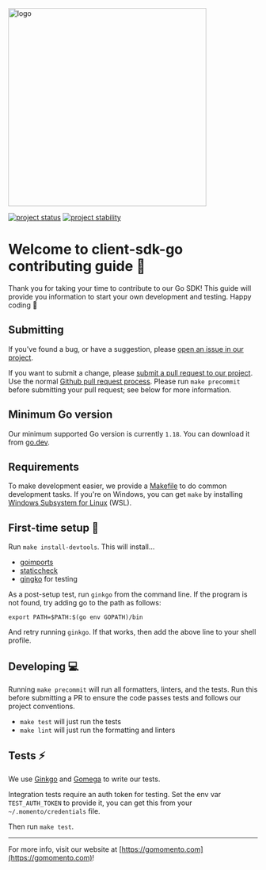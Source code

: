 <img src="https://docs.momentohq.com/img/logo.svg" alt="logo" width="400"/>

[![project status](https://momentohq.github.io/standards-and-practices/badges/project-status-official.svg)](https://github.com/momentohq/standards-and-practices/blob/main/docs/momento-on-github.md)
[![project stability](https://momentohq.github.io/standards-and-practices/badges/project-stability-stable.svg)](https://github.com/momentohq/standards-and-practices/blob/main/docs/momento-on-github.md)


# Welcome to client-sdk-go contributing guide :wave:

Thank you for taking your time to contribute to our Go SDK!
This guide will provide you information to start your own development and testing.
Happy coding :dancer:

## Submitting

If you've found a bug, or have a suggestion, please [open an issue in our project](https://github.com/momentohq/client-sdk-go/issues).

If you want to submit a change, please [submit a pull request to our project](https://github.com/momentohq/client-sdk-go/pulls). Use the normal [Github pull request process](https://docs.github.com/en/pull-requests). Please run `make precommit` before submitting your pull request; see below for more information.

## Minimum Go version

Our minimum supported Go version is currently `1.18`. You can download it from [go.dev](https://go.dev/).

## Requirements

To make development easier, we provide a [Makefile](https://golangdocs.com/makefiles-golang) to do common development tasks. If you're on Windows, you can get `make` by installing [Windows Subsystem for Linux](https://learn.microsoft.com/en-us/windows/wsl/) (WSL).

## First-time setup :wrench:

Run `make install-devtools`. This will install...

- [goimports](https://pkg.go.dev/golang.org/x/tools/cmd/goimports)
- [staticcheck](https://staticcheck.io/)
- [gingko](https://onsi.github.io/ginkgo/) for testing

As a post-setup test, run `ginkgo` from the command line. If the program is not found, try adding go to the path as follows:

`export PATH=$PATH:$(go env GOPATH)/bin`

And retry running `ginkgo`. If that works, then add the above line to your shell profile.

## Developing :computer:

Running `make precommit` will run all formatters, linters, and the tests. Run this before submitting a PR to ensure the code passes tests and follows our project conventions.

- `make test` will just run the tests
- `make lint` will just run the formatting and linters

## Tests :zap:

We use [Ginkgo](https://onsi.github.io/ginkgo/) and [Gomega](https://onsi.github.io/gomega/) to write our tests.

Integration tests require an auth token for testing. Set the env var `TEST_AUTH_TOKEN` to provide it, you can get this from your `~/.momento/credentials` file.

Then run `make test`.

----------------------------------------------------------------------------------------
For more info, visit our website at [https://gomomento.com](https://gomomento.com)!
